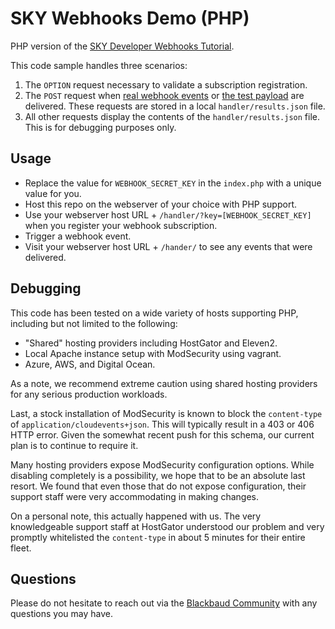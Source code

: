 # SKY Webhooks Demo (PHP)

PHP version of the [SKY Developer Webhooks Tutorial](https://developer.blackbaud.com/skyapi/apis/webhook/tutorial).

This code sample handles three scenarios:

1. The `OPTION` request necessary to validate a subscription registration.
2. The `POST` request when [real webhook events](https://developer.blackbaud.com/skyapi/apis/webhook/event-types) or [the test payload](https://developer.sky.blackbaud.com/docs/services/webhook/operations/SendTestPayloadToSubscription) are delivered.  These requests are stored in a local `handler/results.json` file.
3. All other requests display the contents of the `handler/results.json` file.  This is for debugging purposes only.

## Usage

- Replace the value for `WEBHOOK_SECRET_KEY` in the `index.php` with a unique value for you.
- Host this repo on the webserver of your choice with PHP support.
- Use your webserver host URL + `/handler/?key=[WEBHOOK_SECRET_KEY]` when you register your webhook subscription.
- Trigger a webhook event.
- Visit your webserver host URL + `/hander/` to see any events that were delivered.

## Debugging

This code has been tested on a wide variety of hosts supporting PHP, including but not limited to the following:

- "Shared" hosting providers including HostGator and Eleven2.
- Local Apache instance setup with ModSecurity using vagrant.
- Azure, AWS, and Digital Ocean.

As a note, we recommend extreme caution using shared hosting providers for any serious production workloads.

Last, a stock installation of ModSecurity is known to block the `content-type` of `application/cloudevents+json`.  This will typically result in a 403 or 406 HTTP error.  Given the somewhat recent push for this schema, our current plan is to continue to require it.

Many hosting providers expose ModSecurity configuration options.  While disabling completely is a possibility, we hope that to be an absolute last resort.  We found that even those that do not expose configuration, their support staff were very accommodating in making changes. 

On a personal note, this actually happened with us. The very knowledgeable support staff at HostGator understood our problem and very promptly whitelisted the `content-type` in about 5 minutes for their entire fleet.

## Questions

Please do not hesitate to reach out via the [Blackbaud Community](https://community.blackbaud.com/developer) with any questions you may have.
